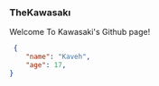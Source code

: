### TheKawasakı



Welcome To Kawasaki's Github page!

```json
 {
    "name": "Kaveh",
    "age": 17,
}
```





